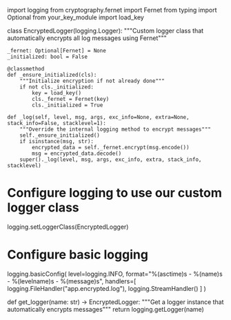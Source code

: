 import logging
from cryptography.fernet import Fernet
from typing import Optional
from your_key_module import load_key

class EncryptedLogger(logging.Logger):
    """Custom logger class that automatically encrypts all log messages using Fernet"""
    
    _fernet: Optional[Fernet] = None
    _initialized: bool = False
    
    @classmethod
    def _ensure_initialized(cls):
        """Initialize encryption if not already done"""
        if not cls._initialized:
            key = load_key()
            cls._fernet = Fernet(key)
            cls._initialized = True
    
    def _log(self, level, msg, args, exc_info=None, extra=None, stack_info=False, stacklevel=1):
        """Override the internal logging method to encrypt messages"""
        self._ensure_initialized()
        if isinstance(msg, str):
            encrypted_data = self._fernet.encrypt(msg.encode())
            msg = encrypted_data.decode()
        super()._log(level, msg, args, exc_info, extra, stack_info, stacklevel)

# Configure logging to use our custom logger class
logging.setLoggerClass(EncryptedLogger)

# Configure basic logging
logging.basicConfig(
    level=logging.INFO,
    format="%(asctime)s - %(name)s - %(levelname)s - %(message)s",
    handlers=[
        logging.FileHandler("app.encrypted.log"),
        logging.StreamHandler()
    ]
)

def get_logger(name: str) -> EncryptedLogger:
    """Get a logger instance that automatically encrypts messages"""
    return logging.getLogger(name)
